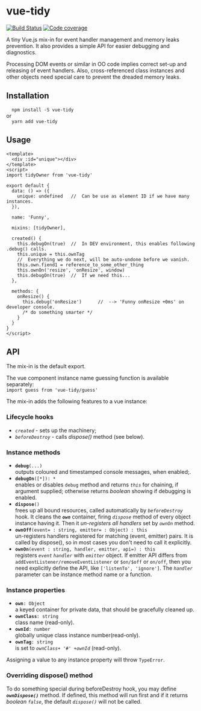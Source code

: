 # vue-tidy
[![Build Status](https://travis-ci.org/valango/vue-tidy.svg?branch=master)](https://travis-ci.org/valango/vue-tidy)
[![Code coverage](https://img.shields.io/codecov/c/gh/valango/vue-tidy?label=codecov&logo=codecov)](https://codecov.io/gh/valango/vue-tidy)

A tiny Vue.js mix-in for event handler management and memory leaks prevention.
It also provides a simple API for easier debugging and diagnostics.

Processing DOM events or similar in OO code implies correct set-up and releasing of event handlers.
Also, cross-referenced class instances and other objects need special care to prevent
the dreaded memory leaks.

## Installation
`  npm install -S vue-tidy`<br />or<br />`  yarn add vue-tidy`

## Usage
```vue
<template>
  <div :id="unique"></div>
</template>
<script>
import tidyOwner from 'vue-tidy'

export default {
  data: () => ({ 
    unique: undefined   //  Can be use as element ID if we have many instances.
  }),

  name: 'Funny',

  mixins: [tidyOwner],

  created() {
    this.debugOn(true)  //  In DEV environment, this enables following .debug() calls.
    this.unique = this.ownTag
    //  Everything we do next, will be auto-undone before we vanish.
    this.own.fiend1 = reference_to_some_other_thing
    this.ownOn('resize', 'onResize', window)
    this.debugOn(true)  //  If we need this...
  },

  methods: {
    onResize() { 
      this.debug('onResize')      //  --> 'Funny onResize +0ms' on developer console.
      /* do something smarter */ 
    }
  }
}
</script>
```

## API
The mix-in is the default export. 

The vue component instance name guessing function is available separately:<br />
`import guess from 'vue-tidy/guess'`

The mix-in adds the following features to a vue instance:

### Lifecycle hooks
   * _`created`_ - sets up the machinery;
   * _`beforeDestroy`_ - calls _dispose()_ method (see below).

### Instance methods
   * **`debug`**`(...)`<br />outputs coloured and timestamped console messages, when enabled;.
   * **`debugOn`**`([*]): *`<br />enables or disables `debug` method and returns _`this`_
   for chaining, if argument supplied; otherwise returns _boolean_ showing if debugging is enabled.
   * **`dispose`**`()`<br />frees up all bound resources, called automatically by _`beforeDestroy`_ hook.
   It cleans the _**`own`**_ container, firing _`dispose`_ method of every
   object instance having it. Then it _un-registers all handlers_ set by _`ownOn`_ method.
   * **`ownOff`**`(event= : string, emitter= : Object) : this`<br />
   un-registers handlers registered for matching (event, emitter) pairs.
   It is called by dispose(), so in most cases you don't need to call it explicitly.
   * **`ownOn`**`(event : string, handler, emitter, api=) : this`<br />
   registers _`event`_ _`handler`_ with _`emitter`_ object.
   If emitter API differs from `addEventListener/removeEventListener` or `$on/$off` or `on/off`,
   then you need explicitly define the API, like `['listenTo', 'ignore']`.
   The _`handler`_ parameter can be instance method name or a function.
   
### Instance properties
   * **`own`**`: Object`<br />a keyed container for private data, that should be gracefully cleaned up.
   * **`ownClass`**`: string`<br />class name (read-only).
   * **`ownId`**`: number`<br />globally unique class instance number(read-only).
   * **`ownTag`**`: string`<br />is set to _`ownClass`_`+ '#' +`_`ownId`_ (read-only).
   
Assigning a value to any instance property will throw `TypeError`.

### Overriding dispose() method
To do something special during beforeDestroy hook, you may define _**`ownDispose()`**_ method.
If defined, this method will run first and if it returns _boolean `false`_,
the default _`dispose()`_ will not be called.



